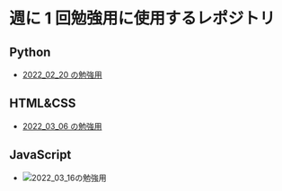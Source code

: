 # 週に 1 回勉強用に使用するレポジトリ

## Python

- [2022_02_20 の勉強用](https://github.com/imanakaRobolab/Study/blob/main/python/2022_02_20/README.md)

## HTML&CSS

- [2022_03_06 の勉強用](https://github.com/imanakaRobolab/Study/tree/main/html/2022_03_06)

## JavaScript

- ![2022_03_16の勉強用](https://github.com/imanakaRobolab/Study/tree/main/javascript)
